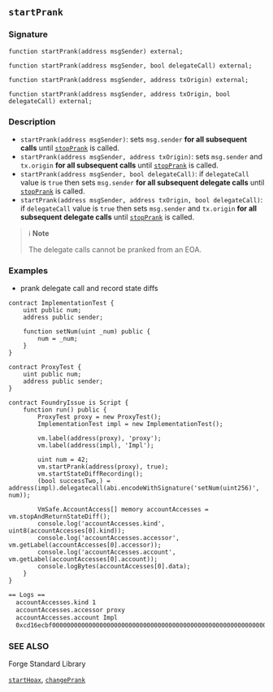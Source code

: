 ## `startPrank`

### Signature

```solidity
function startPrank(address msgSender) external;
```

```solidity
function startPrank(address msgSender, bool delegateCall) external;
```

```solidity
function startPrank(address msgSender, address txOrigin) external;
```

```solidity
function startPrank(address msgSender, address txOrigin, bool delegateCall) external;
```

### Description

- `startPrank(address msgSender)`: sets `msg.sender` **for all subsequent calls** until [`stopPrank`](./stop-prank.md) is called.
- `startPrank(address msgSender, address txOrigin)`: sets `msg.sender` and `tx.origin` **for all subsequent calls** until [`stopPrank`](./stop-prank.md) is called.
- `startPrank(address msgSender, bool delegateCall)`: if `delegateCall` value is `true` then sets `msg.sender` **for all subsequent delegate calls** until [`stopPrank`](./stop-prank.md) is called.
- `startPrank(address msgSender, address txOrigin, bool delegateCall)`: if `delegateCall` value is `true` then sets `msg.sender` and `tx.origin` **for all subsequent delegate calls** until [`stopPrank`](./stop-prank.md) is called.

> ℹ️ **Note**
>
> The delegate calls cannot be pranked from an EOA.

### Examples
- prank delegate call and record state diffs
```solidity
contract ImplementationTest {
    uint public num;
    address public sender;

    function setNum(uint _num) public {
        num = _num;
    }
}

contract ProxyTest {
    uint public num;
    address public sender;
}

contract FoundryIssue is Script {
    function run() public {
        ProxyTest proxy = new ProxyTest();
        ImplementationTest impl = new ImplementationTest();

        vm.label(address(proxy), 'proxy');
        vm.label(address(impl), 'Impl');

        uint num = 42;
        vm.startPrank(address(proxy), true);
        vm.startStateDiffRecording();
        (bool successTwo,) = address(impl).delegatecall(abi.encodeWithSignature('setNum(uint256)', num));

        VmSafe.AccountAccess[] memory accountAccesses = vm.stopAndReturnStateDiff();
        console.log('accountAccesses.kind', uint8(accountAccesses[0].kind));
        console.log('accountAccesses.accessor', vm.getLabel(accountAccesses[0].accessor));
        console.log('accountAccesses.account', vm.getLabel(accountAccesses[0].account));
        console.logBytes(accountAccesses[0].data);
    }
}
```
```bash
== Logs ==
  accountAccesses.kind 1
  accountAccesses.accessor proxy
  accountAccesses.account Impl
  0xcd16ecbf000000000000000000000000000000000000000000000000000000000000002a
```

### SEE ALSO

Forge Standard Library

[`startHoax`](../reference/forge-std/startHoax.md), [`changePrank`](../reference/forge-std/change-prank.md)
